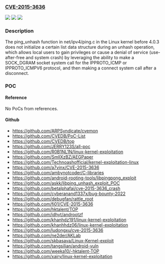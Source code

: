 ### [CVE-2015-3636](https://cve.mitre.org/cgi-bin/cvename.cgi?name=CVE-2015-3636)
![](https://img.shields.io/static/v1?label=Product&message=n%2Fa&color=blue)
![](https://img.shields.io/static/v1?label=Version&message=n%2Fa&color=blue)
![](https://img.shields.io/static/v1?label=Vulnerability&message=n%2Fa&color=brighgreen)

### Description

The ping_unhash function in net/ipv4/ping.c in the Linux kernel before 4.0.3 does not initialize a certain list data structure during an unhash operation, which allows local users to gain privileges or cause a denial of service (use-after-free and system crash) by leveraging the ability to make a SOCK_DGRAM socket system call for the IPPROTO_ICMP or IPPROTO_ICMPV6 protocol, and then making a connect system call after a disconnect.

### POC

#### Reference
No PoCs from references.

#### Github
- https://github.com/ARPSyndicate/cvemon
- https://github.com/CVEDB/PoC-List
- https://github.com/CVEDB/top
- https://github.com/JERRY123S/all-poc
- https://github.com/R0B1NL1N/linux-kernel-exploitation
- https://github.com/SmllXzBZ/AEGPaper
- https://github.com/Technoashofficial/kernel-exploitation-linux
- https://github.com/a7vinx/CVE-2015-3636
- https://github.com/ambynotcoder/C-libraries
- https://github.com/android-rooting-tools/libpingpong_exploit
- https://github.com/askk/libping_unhash_exploit_POC
- https://github.com/betalphafai/cve-2015-3636_crash
- https://github.com/cyberanand1337x/bug-bounty-2022
- https://github.com/debugfan/rattle_root
- https://github.com/fi01/CVE-2015-3636
- https://github.com/hktalent/TOP
- https://github.com/idhyt/androotzf
- https://github.com/khanhdz191/linux-kernel-exploitation
- https://github.com/khanhhdz06/linux-kernel-exploitation
- https://github.com/ludongxu/cve-2015-3636
- https://github.com/ne2der/AKLab
- https://github.com/skbasava/Linux-Kernel-exploit
- https://github.com/tangsilian/android-vuln
- https://github.com/weeka10/-hktalent-TOP
- https://github.com/xairy/linux-kernel-exploitation

